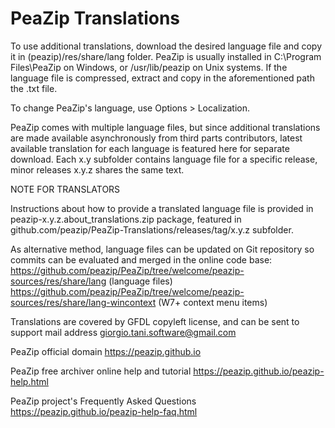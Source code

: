 PeaZip Translations
======

To use additional translations, download the desired language file and copy it in (peazip)/res/share/lang folder.
PeaZip is usually installed in C:\Program Files\PeaZip on Windows, or /usr/lib/peazip on Unix systems.
If the language file is compressed, extract and copy in the aforementioned path the .txt file.

To change PeaZip's language, use Options > Localization.

PeaZip comes with multiple language files, but since additional translations are made available asynchronously from third parts contributors, latest available translation for each language is featured here for separate download.
Each x.y subfolder contains language file for a specific release, minor releases x.y.z shares the same text.

NOTE FOR TRANSLATORS

Instructions about how to provide a translated language file is provided in peazip-x.y.z.about_translations.zip package, featured in github.com/peazip/PeaZip-Translations/releases/tag/x.y.z subfolder.

As alternative method, language files can be updated on Git repository so commits can be evaluated and merged in the online code base:
https://github.com/peazip/PeaZip/tree/welcome/peazip-sources/res/share/lang (language files)
https://github.com/peazip/PeaZip/tree/welcome/peazip-sources/res/share/lang-wincontext (W7+ context menu items)

Translations are covered by GFDL copyleft license, and can be sent to support mail address giorgio.tani.software@gmail.com

PeaZip official domain https://peazip.github.io

PeaZip free archiver online help and tutorial https://peazip.github.io/peazip-help.html

PeaZip project's Frequently Asked Questions https://peazip.github.io/peazip-help-faq.html
